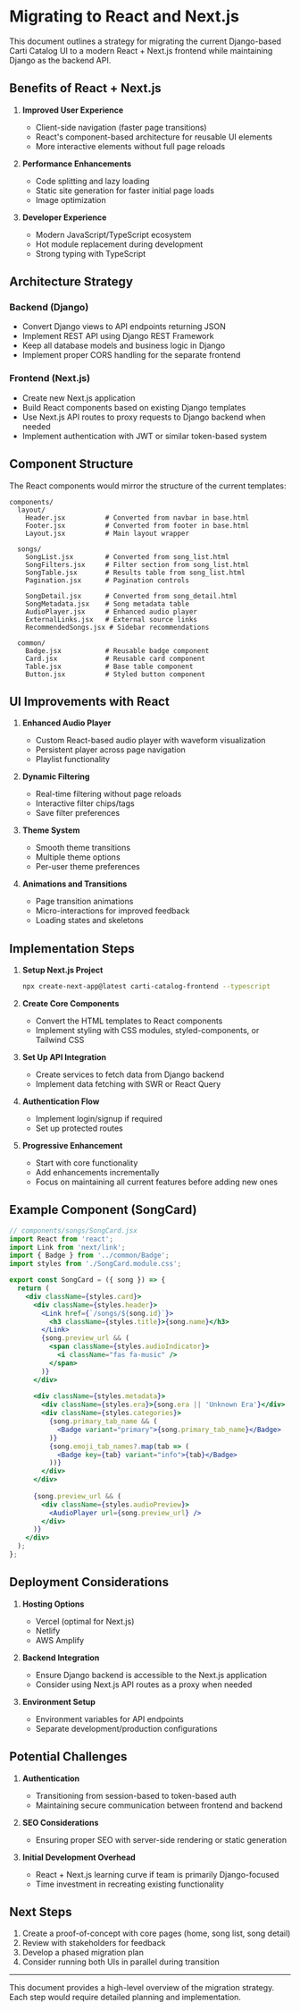 # Migrating to React and Next.js

This document outlines a strategy for migrating the current Django-based Carti Catalog UI to a modern React + Next.js frontend while maintaining Django as the backend API.

## Benefits of React + Next.js

1. **Improved User Experience**
   - Client-side navigation (faster page transitions)
   - React's component-based architecture for reusable UI elements
   - More interactive elements without full page reloads

2. **Performance Enhancements**
   - Code splitting and lazy loading
   - Static site generation for faster initial page loads
   - Image optimization

3. **Developer Experience**
   - Modern JavaScript/TypeScript ecosystem
   - Hot module replacement during development
   - Strong typing with TypeScript

## Architecture Strategy

### Backend (Django)
- Convert Django views to API endpoints returning JSON
- Implement REST API using Django REST Framework
- Keep all database models and business logic in Django
- Implement proper CORS handling for the separate frontend

### Frontend (Next.js)
- Create new Next.js application
- Build React components based on existing Django templates
- Use Next.js API routes to proxy requests to Django backend when needed
- Implement authentication with JWT or similar token-based system

## Component Structure

The React components would mirror the structure of the current templates:

```
components/
  layout/
    Header.jsx          # Converted from navbar in base.html
    Footer.jsx          # Converted from footer in base.html
    Layout.jsx          # Main layout wrapper
  
  songs/
    SongList.jsx        # Converted from song_list.html
    SongFilters.jsx     # Filter section from song_list.html
    SongTable.jsx       # Results table from song_list.html
    Pagination.jsx      # Pagination controls
    
    SongDetail.jsx      # Converted from song_detail.html
    SongMetadata.jsx    # Song metadata table
    AudioPlayer.jsx     # Enhanced audio player
    ExternalLinks.jsx   # External source links
    RecommendedSongs.jsx # Sidebar recommendations
    
  common/
    Badge.jsx           # Reusable badge component
    Card.jsx            # Reusable card component
    Table.jsx           # Base table component
    Button.jsx          # Styled button component
```

## UI Improvements with React

1. **Enhanced Audio Player**
   - Custom React-based audio player with waveform visualization
   - Persistent player across page navigation
   - Playlist functionality

2. **Dynamic Filtering**
   - Real-time filtering without page reloads
   - Interactive filter chips/tags
   - Save filter preferences

3. **Theme System**
   - Smooth theme transitions
   - Multiple theme options
   - Per-user theme preferences

4. **Animations and Transitions**
   - Page transition animations
   - Micro-interactions for improved feedback
   - Loading states and skeletons

## Implementation Steps

1. **Setup Next.js Project**
   ```bash
   npx create-next-app@latest carti-catalog-frontend --typescript
   ```

2. **Create Core Components**
   - Convert the HTML templates to React components
   - Implement styling with CSS modules, styled-components, or Tailwind CSS

3. **Set Up API Integration**
   - Create services to fetch data from Django backend
   - Implement data fetching with SWR or React Query

4. **Authentication Flow**
   - Implement login/signup if required
   - Set up protected routes

5. **Progressive Enhancement**
   - Start with core functionality
   - Add enhancements incrementally
   - Focus on maintaining all current features before adding new ones

## Example Component (SongCard)

```jsx
// components/songs/SongCard.jsx
import React from 'react';
import Link from 'next/link';
import { Badge } from '../common/Badge';
import styles from './SongCard.module.css';

export const SongCard = ({ song }) => {
  return (
    <div className={styles.card}>
      <div className={styles.header}>
        <Link href={`/songs/${song.id}`}>
          <h3 className={styles.title}>{song.name}</h3>
        </Link>
        {song.preview_url && (
          <span className={styles.audioIndicator}>
            <i className="fas fa-music" />
          </span>
        )}
      </div>
      
      <div className={styles.metadata}>
        <div className={styles.era}>{song.era || 'Unknown Era'}</div>
        <div className={styles.categories}>
          {song.primary_tab_name && (
            <Badge variant="primary">{song.primary_tab_name}</Badge>
          )}
          {song.emoji_tab_names?.map(tab => (
            <Badge key={tab} variant="info">{tab}</Badge>
          ))}
        </div>
      </div>
      
      {song.preview_url && (
        <div className={styles.audioPreview}>
          <AudioPlayer url={song.preview_url} />
        </div>
      )}
    </div>
  );
};
```

## Deployment Considerations

1. **Hosting Options**
   - Vercel (optimal for Next.js)
   - Netlify
   - AWS Amplify

2. **Backend Integration**
   - Ensure Django backend is accessible to the Next.js application
   - Consider using Next.js API routes as a proxy when needed

3. **Environment Setup**
   - Environment variables for API endpoints
   - Separate development/production configurations

## Potential Challenges

1. **Authentication**
   - Transitioning from session-based to token-based auth
   - Maintaining secure communication between frontend and backend

2. **SEO Considerations**
   - Ensuring proper SEO with server-side rendering or static generation

3. **Initial Development Overhead**
   - React + Next.js learning curve if team is primarily Django-focused
   - Time investment in recreating existing functionality

## Next Steps

1. Create a proof-of-concept with core pages (home, song list, song detail)
2. Review with stakeholders for feedback
3. Develop a phased migration plan
4. Consider running both UIs in parallel during transition

---

This document provides a high-level overview of the migration strategy. Each step would require detailed planning and implementation.